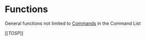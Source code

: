 # Functions

General functions not limited to [Commands](/Documentation/Commands.md) in the Command List

[[_TOSP_]]

